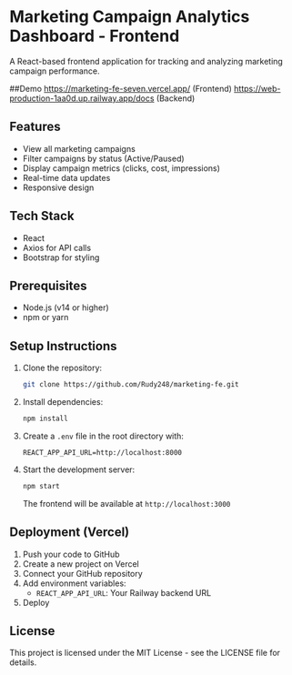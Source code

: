 # Marketing Campaign Analytics Dashboard - Frontend

A React-based frontend application for tracking and analyzing marketing campaign performance.

##Demo
https://marketing-fe-seven.vercel.app/ (Frontend)
https://web-production-1aa0d.up.railway.app/docs (Backend)

## Features

- View all marketing campaigns
- Filter campaigns by status (Active/Paused)
- Display campaign metrics (clicks, cost, impressions)
- Real-time data updates
- Responsive design

## Tech Stack

- React
- Axios for API calls
- Bootstrap for styling

## Prerequisites

- Node.js (v14 or higher)
- npm or yarn

## Setup Instructions

1. Clone the repository:
   ```bash
   git clone https://github.com/Rudy248/marketing-fe.git
   ```

2. Install dependencies:
   ```bash
   npm install
   ```

3. Create a `.env` file in the root directory with:
   ```
   REACT_APP_API_URL=http://localhost:8000
   ```

4. Start the development server:
   ```bash
   npm start
   ```
   The frontend will be available at `http://localhost:3000`

## Deployment (Vercel)

1. Push your code to GitHub
2. Create a new project on Vercel
3. Connect your GitHub repository
4. Add environment variables:
   - `REACT_APP_API_URL`: Your Railway backend URL
5. Deploy


## License

This project is licensed under the MIT License - see the LICENSE file for details.
